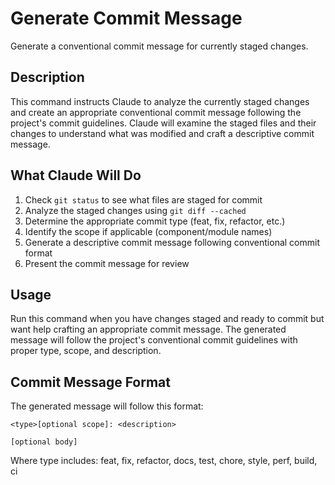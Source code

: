 # Generate Commit Message

Generate a conventional commit message for currently staged changes.

## Description
This command instructs Claude to analyze the currently staged changes and create an appropriate conventional commit message following the project's commit guidelines. Claude will examine the staged files and their changes to understand what was modified and craft a descriptive commit message.

## What Claude Will Do
1. Check `git status` to see what files are staged for commit
2. Analyze the staged changes using `git diff --cached`
3. Determine the appropriate commit type (feat, fix, refactor, etc.)
4. Identify the scope if applicable (component/module names)
5. Generate a descriptive commit message following conventional commit format
6. Present the commit message for review

## Usage
Run this command when you have changes staged and ready to commit but want help crafting an appropriate commit message. The generated message will follow the project's conventional commit guidelines with proper type, scope, and description.

## Commit Message Format
The generated message will follow this format:
```
<type>[optional scope]: <description>

[optional body]
```

Where type includes: feat, fix, refactor, docs, test, chore, style, perf, build, ci
